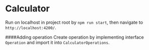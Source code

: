 # Calculator

Run on localhost in project root by `npm run start`, then navigate to `http://localhost:4200/`.

####Adding operation
Create operation by implementing interface `Operation` and import it into `CalculatorOperations`.
